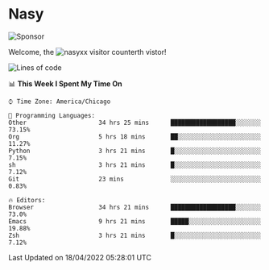 # Nasy

<!--
<p align="center">
<img height="200" src="https://github-readme-stats.vercel.app/api?username=nasyxx&count_private=true&show_icons=true&theme=dracula&include_all_commits=true"/>
<img height="200" src="https://github-readme-stats.vercel.app/api/top-langs/?username=nasyxx&theme=dracula&hide=html,jupyter+notebook&count_private=true&show_icons=true"/>
</p>

  
----------------
-->

![Sponsor](https://img.shields.io/static/v1.svg?label=Sponsor&message=%E2%9D%A4&logo=GitHub&style=flat&color=pink)
 
Welcome, the ![nasyxx visitor counter](https://count.getloli.com/get/@nasyxx?theme=rule34)th vistor!
 
<!--START_SECTION:waka-->
![Lines of code](https://img.shields.io/badge/From%20Hello%20World%20I%27ve%20Written-5%20Million%20lines%20of%20code-blue)

📊 **This Week I Spent My Time On** 

```text
⌚︎ Time Zone: America/Chicago

💬 Programming Languages: 
Other                    34 hrs 25 mins      ██████████████████░░░░░░░   73.15% 
Org                      5 hrs 18 mins       ██░░░░░░░░░░░░░░░░░░░░░░░   11.27% 
Python                   3 hrs 21 mins       █░░░░░░░░░░░░░░░░░░░░░░░░   7.15% 
sh                       3 hrs 21 mins       █░░░░░░░░░░░░░░░░░░░░░░░░   7.12% 
Git                      23 mins             ░░░░░░░░░░░░░░░░░░░░░░░░░   0.83%

🔥 Editors: 
Browser                  34 hrs 21 mins      ██████████████████░░░░░░░   73.0% 
Emacs                    9 hrs 21 mins       █████░░░░░░░░░░░░░░░░░░░░   19.88% 
Zsh                      3 hrs 21 mins       █░░░░░░░░░░░░░░░░░░░░░░░░   7.12%

```


 Last Updated on 18/04/2022 05:28:01 UTC
<!--END_SECTION:waka-->

<!-- ![visitors](https://visitor-badge.laobi.icu/badge?page_id=nasyxx.nasyxx) -->
